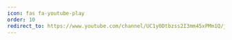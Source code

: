 ```yaml
---
icon: fas fa-youtube-play
order: 10
redirect_to: https://www.youtube.com/channel/UC1y0Dtbzss2I3mm45xPMm1Q/join
---
```

